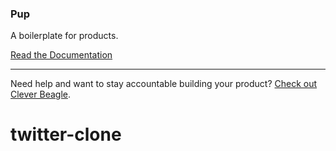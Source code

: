 ### Pup
A boilerplate for products.

[Read the Documentation](http://cleverbeagle.com/pup)

---

Need help and want to stay accountable building your product? [Check out Clever Beagle](http://cleverbeagle.com).
# twitter-clone
